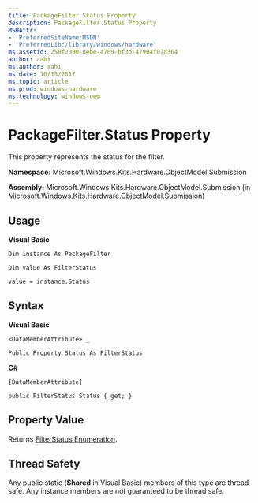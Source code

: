 ```yaml
---
title: PackageFilter.Status Property
description: PackageFilter.Status Property
MSHAttr:
- 'PreferredSiteName:MSDN'
- 'PreferredLib:/library/windows/hardware'
ms.assetid: 258f2090-8ebe-4709-bf3d-4790af07d364
author: aahi
ms.author: aahi
ms.date: 10/15/2017
ms.topic: article
ms.prod: windows-hardware
ms.technology: windows-oem
---
```


# PackageFilter.Status Property


This property represents the status for the filter.

**Namespace:** Microsoft.Windows.Kits.Hardware.ObjectModel.Submission

**Assembly:** Microsoft.Windows.Kits.Hardware.ObjectModel.Submission (in Microsoft.Windows.Kits.Hardware.ObjectModel.Submission)

## <span id="Usage"></span><span id="usage"></span><span id="USAGE"></span>Usage


**Visual Basic**

`Dim instance As PackageFilter`

`Dim value As FilterStatus`

`value = instance.Status`

## <span id="Syntax"></span><span id="syntax"></span><span id="SYNTAX"></span>Syntax


**Visual Basic**

`<DataMemberAttribute> _`

`Public Property Status As FilterStatus`

**C#**

`[DataMemberAttribute]`

`public FilterStatus Status { get; }`

## <span id="Property_Value"></span><span id="property_value"></span><span id="PROPERTY_VALUE"></span>Property Value


Returns [FilterStatus Enumeration](filterstatus-enumeration.md).

## <span id="Thread_Safety"></span><span id="thread_safety"></span><span id="THREAD_SAFETY"></span>Thread Safety


Any public static (**Shared** in Visual Basic) members of this type are thread safe. Any instance members are not guaranteed to be thread safe.

 

 






